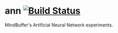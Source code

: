 # ann [![Build Status](https://travis-ci.org/MindBuffer/ann.svg?branch=master)](https://travis-ci.org/MindBuffer/ann)

MindBuffer's Artificial Neural Network experiments.

